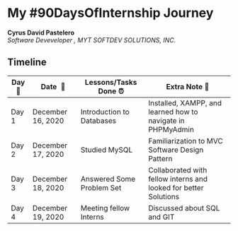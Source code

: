 # My #90DaysOfInternship Journey

**Cyrus David Pastelero**  
*Software Deveveloper , MYT SOFTDEV SOLUTIONS, INC.* 

## Timeline

|**Day:pushpin:**|**Date &nbsp;:calendar:**|**Lessons/Tasks Done :alarm_clock:**| **Extra Note :scroll:**|
|------|-----------------|--------------------|---------------------|
|Day 1|December 16, 2020| Introduction to Databases | Installed, XAMPP, and learned how to navigate in PHPMyAdmin|
|Day 2|December 17, 2020| Studied MySQL | Familiarization to MVC Software Design Pattern|
|Day 3|December 18, 2020| Answered Some Problem Set | Collaborated with fellow interns and looked for better Solutions|
|Day 4|December 19, 2020| Meeting fellow Interns | Discussed about SQL and GIT|
